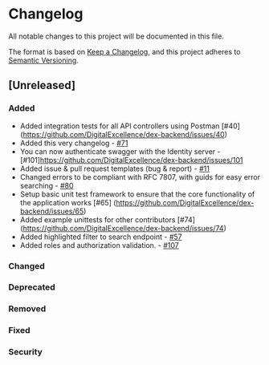 # Changelog

All notable changes to this project will be documented in this file.

The format is based on [Keep a Changelog](https://keepachangelog.com/en/1.0.0/),
and this project adheres to [Semantic Versioning](https://semver.org/spec/v2.0.0.html).

## [Unreleased]

### Added


- Added integration tests for all API controllers using Postman [#40] (https://github.com/DigitalExcellence/dex-backend/issues/40)
- Added this very changelog - [#71](https://github.com/DigitalExcellence/dex-backend/issues/71)
- You can now authenticate swagger with the Identity server - [#101]https://github.com/DigitalExcellence/dex-backend/issues/101
- Added issue & pull request templates (bug & report) - [#11](https://github.com/DigitalExcellence/dex-backend/issues/11)
- Changed errors to be compliant with RFC 7807, with guids for easy error searching - [#80](https://github.com/DigitalExcellence/dex-backend/issues/80)
- Setup basic unit test framework to ensure that the core functionality of the application works [#65] (https://github.com/DigitalExcellence/dex-backend/issues/65)
- Added example unittests for other contributors [#74] (https://github.com/DigitalExcellence/dex-backend/issues/74)
- Added highlighted filter to search endpoint - [#57](https://github.com/DigitalExcellence/dex-backend/issues/57)
- Added roles and authorization validation. - [#107](https://github.com/DigitalExcellence/dex-backend/issues/107)

### Changed

### Deprecated

### Removed

### Fixed

### Security

